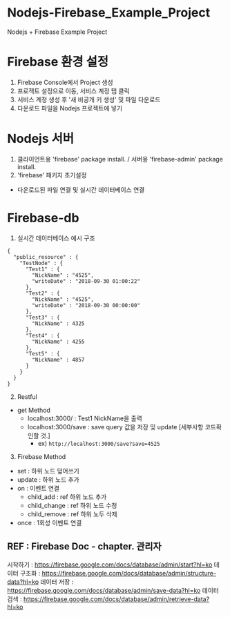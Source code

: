 # Nodejs-Firebase_Example_Project
Nodejs + Firebase Example Project


# Firebase 환경 설정
1. Firebase Console에서 Project 생성
2. 프로젝트 설정으로 이동, 서비스 계정 탭 클릭
3. 서비스 계정 생성 후 '새 비공개 키 생성' 및 파일 다운로드
4. 다운로드 파일을 Nodejs 프로젝트에 넣기

# Nodejs 서버
1. 클라이언트용 'firebase' package install. / 서버용 'firebase-admin' package install.
2. 'firebase' 패키지 초기설정
  - 다운로드된 파일 연결 및 실시간 데이터베이스 연결

# Firebase-db
1. 실시간 데이터베이스 예시 구조
```
{
  "public_resource" : {
    "TestNode" : {
      "Test1" : {
        "NickName" : "4525",
        "writeDate" : "2018-09-30 01:00:22"
      },
      "Test2" : {
        "NickName" : "4525",
        "writeDate" : "2018-09-30 00:00:00"
      },
      "Test3" : {
        "NickName" : 4325
      },
      "Test4" : {
        "NickName" : 4255
      },
      "Test5" : {
        "NickName" : 4857
      }
    }
  }
}
```
2. Restful
  - get Method
    - localhost:3000/ : Test1 NickName을 출력
    - localhost:3000/save : save query 값을 저장 및 update [세부사항 코드확인할 것.]
       - ex) `http://localhost:3000/save?save=4525`

3. Firebase Method
  - set : 하위 노드 덮어쓰기
  - update : 하위 노드 추가
  - on : 이벤트 연결
    - child_add : ref 하위 노드 추가
    - child_change : ref 하위 노드 수정
    - child_remove : ref 하위 노두 삭제
  - once : 1회성 이벤트 연결
 
 
## REF : Firebase Doc - chapter. 관리자
시작하기 : <https://firebase.google.com/docs/database/admin/start?hl=ko>
데이터 구조화 : <https://firebase.google.com/docs/database/admin/structure-data?hl=ko>
데이터 저장 : <https://firebase.google.com/docs/database/admin/save-data?hl=ko>
데이터 검색 : <https://firebase.google.com/docs/database/admin/retrieve-data?hl=ko>
